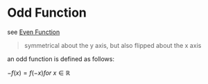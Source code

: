 # Odd Function

see [Even Function](Even%20Function%2069a253b5794d44f89a767ae7c4840006.md)

> symmetrical about the y axis, but also flipped about the x axis
> 

an odd function is defined as follows:

$-f(x) = f(-x) for\ x \in \mathbb{R}$